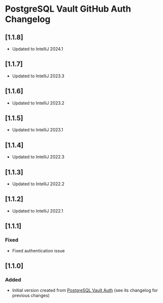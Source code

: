 <!-- Keep a Changelog guide -> https://keepachangelog.com -->

# PostgreSQL Vault GitHub Auth Changelog

## [1.1.8]

- Updated to IntelliJ 2024.1

## [1.1.7]

- Updated to IntelliJ 2023.3

## [1.1.6]

- Updated to IntelliJ 2023.2

## [1.1.5]

- Updated to IntelliJ 2023.1

## [1.1.4]

- Updated to IntelliJ 2022.3

## [1.1.3]

- Updated to IntelliJ 2022.2

## [1.1.2]

- Updated to IntelliJ 2022.1

## [1.1.1]

### Fixed

- Fixed authentication issue

## [1.1.0]

### Added

- Initial version created from [PostgreSQL Vault Auth](https://github.com/davidsteinsland/postgres-vault-auth) (see its
  changelog for previous changes)

